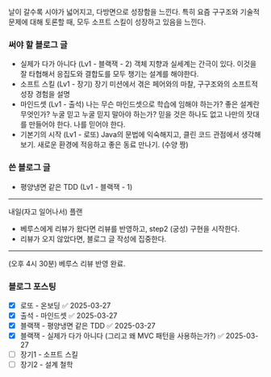 날이 갈수록 시야가 넓어지고, 다방면으로 성장함을 느낀다.
특히 요즘 구구조와 기술적 문제에 대해 토론할 때, 모두 소프트 스킬이 성장하고 있음을 느낀다.


### 써야 할 블로그 글
- 실제가 다가 아니다 (Lv1 - 블랙잭 - 2)
	 객체 지향과 실세계는 간극이 있다. 이것을 잘 타협해서 응집도와 결합도를 모두 챙기는 설계를 해야한다.
- 소프트 스킬 (Lv1 - 장기)
	 장기 미션에서 겪은 페어와의 마찰, 구구조와의 소프트적 성장 경험을 설명
- 마인드셋 (Lv1 - 출석)
	 나는 무슨 마인드셋으로 학습에 임해야 하는가? 좋은 설계란 무엇인가? 누굴 믿고 누굴 믿지 말아야 하는가? 믿을 것은 하나도 없고 나만의 잣대를 만들어야 한다. 나를 믿어야 한다.
- 기본기의 시작 (Lv1 - 로또)
	 Java의 문법에 익숙해지고, 클린 코드 관점에서 생각해보기. 새로운 환경에 적응하고 좋은 동료 만나기. (수양 짱)

### 쓴 블로그 글
- 평양냉면 같은 TDD (Lv1 - 블랙잭 - 1)




---

내일(자고 일어나서) 플랜
- 베루스에게 리뷰가 왔다면 리뷰를 반영하고, step2 (궁성) 구현을 시작한다.
- 리뷰가 오지 않았다면, 블로그 글 작성에 집중한다.

---


(오후 4시 30분) 베루스 리뷰 반영 완료.


### 블로그 포스팅
- [x] 로또 - 온보딩 ✅ 2025-03-27
- [x] 출석 - 마인드셋 ✅ 2025-03-27
- [x] 블랙잭 - 평양냉면 같은 TDD ✅ 2025-03-27
- [x] 블랙잭 - 실제가 다가 아니다 (그리고 왜 MVC 패턴을 사용하는가?) ✅ 2025-03-27
- [ ] 장기1 - 소프트 스킬
- [ ] 장기2 - 설계 철학